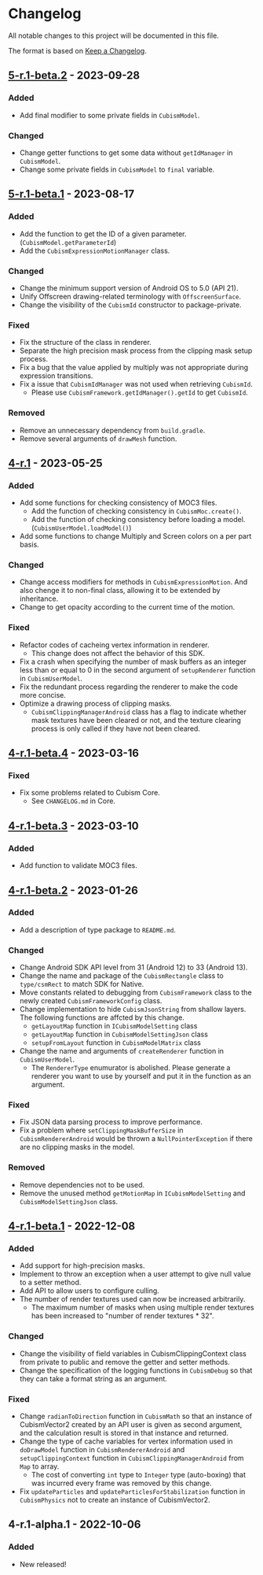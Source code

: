 # Changelog

All notable changes to this project will be documented in this file.

The format is based on [Keep a Changelog](https://keepachangelog.com/en/1.0.0/).

## [5-r.1-beta.2] - 2023-09-28

### Added

* Add final modifier to some private fields in `CubismModel`.

### Changed

* Change getter functions to get some data without `getIdManager` in `CubismModel`.
* Change some private fields in `CubismModel` to `final` variable.


## [5-r.1-beta.1] - 2023-08-17

### Added

* Add the function to get the ID of a given parameter.(`CubismModel.getParameterId`)
* Add the `CubismExpressionMotionManager` class.

### Changed

* Change the minimum support version of Android OS to 5.0 (API 21).
* Unify Offscreen drawing-related terminology with `OffscreenSurface`.
* Change the visibility of the `CubismId` constructor to package-private.

### Fixed

* Fix the structure of the class in renderer.
* Separate the high precision mask process from the clipping mask setup process.
* Fix a bug that the value applied by multiply was not appropriate during expression transitions.
* Fix a issue that `CubismIdManager` was not used when retrieving `CubismId`.
  * Please use `CubismFramework.getIdManager().getId` to get `CubismId`.

### Removed

* Remove an unnecessary dependency from `build.gradle`.
* Remove several arguments of `drawMesh` function.


## [4-r.1] - 2023-05-25

### Added

* Add some functions for checking consistency of MOC3 files.
  * Add the function of checking consistency in `CubismMoc.create()`.
  * Add the function of checking consistency before loading a model. (`CubismUserModel.loadModel()`)
* Add some functions to change Multiply and Screen colors on a per part basis.

### Changed

* Change access modifiers for methods in `CubismExpressionMotion`. And also chenge it to non-final class, allowing it to be extended by inheritance.
* Change to get opacity according to the current time of the motion.

### Fixed
* Refactor codes of cacheing vertex information in renderer.
  * This change does not affect the behavior of this SDK.
* Fix a crash when specifying the number of mask buffers as an integer less than or equal to 0 in the second argument of `setupRenderer` function in `CubismUserModel`.
* Fix the redundant process regarding the renderer to make the code more concise.
* Optimize a drawing process of clipping masks.
  * `CubismClippingManagerAndroid` class has a flag to indicate whether mask textures have been cleared or not, and the texture clearing process is only called if they have not been cleared.

## [4-r.1-beta.4] - 2023-03-16

### Fixed

* Fix some problems related to Cubism Core.
  * See `CHANGELOG.md` in Core.

## [4-r.1-beta.3] - 2023-03-10

### Added

* Add function to validate MOC3 files.

## [4-r.1-beta.2] - 2023-01-26

### Added

* Add a description of type package to `README.md`.

### Changed

* Change Android SDK API level from 31 (Android 12) to 33 (Android 13).
* Change the name and package of the `CubismRectangle` class to `type/csmRect` to match SDK for Native.
* Move constants related to debugging from `CubismFramework` class to the newly created `CubismFrameworkConfig` class.
* Change implementation to hide `CubismJsonString` from shallow layers. The following functions are affcted by this change.
  * `getLayoutMap` function in `ICubismModelSetting` class
  * `getLayoutMap` function in `CubismModelSettingJson` class
  * `setupFromLayout` function in `CubismModelMatrix` class
* Change the name and arguments of `createRenderer` function in `CubismUserModel`.
  * The `RendererType` enumurator is abolished. Please generate a renderer you want to use by yourself and put it in the function as an argument.

### Fixed

* Fix JSON data parsing process to improve performance.
* Fix a problem where `setClippingMaskBufferSize` in `CubismRendererAndroid` would be thrown a `NullPointerException` if there are no clipping masks in the model.

### Removed

* Remove dependencies not to be used.
* Remove the unused method `getMotionMap` in `ICubismModelSetting` and `CubismModelSettingJson` class.

## [4-r.1-beta.1] - 2022-12-08

### Added

* Add support for high-precision masks.
* Implement to throw an exception when a user attempt to give null value to a setter method.
* Add API to allow users to configure culling.
* The number of render textures used can now be increased arbitrarily.
  * The maximum number of masks when using multiple render textures has been increased to "number of render textures * 32".

### Changed

* Change the visibility of field variables in CubismClippingContext class from private to public and remove the getter and setter methods.
* Change the specification of the logging functions in `CubismDebug` so that they can take a format string as an argument.

### Fixed

* Change `radianToDirection` function in `CubismMath` so that an instance of CubismVector2 created by an API user is given as second argument, and the calculation result is stored in that instance and returned.
* Change the type of cache variables for vertex information used in `doDrawModel` function in `CubismRendererAndroid` and `setupClippingContext` function in `CubismClippingManagerAndroid` from `Map` to array.
  * The cost of converting `int` type to `Integer` type (auto-boxing) that was incurred every frame was removed by this change.
* Fix `updateParticles` and `updateParticlesForStabilization` function in `CubismPhysics` not to create an instance of CubismVector2.

## 4-r.1-alpha.1 - 2022-10-06

### Added

* New released!

[5-r.1-beta.2]: https://github.com/Live2D/CubismJavaFramework/compare/5-r.1-beta.1...5-r.1-beta.2
[5-r.1-beta.1]: https://github.com/Live2D/CubismJavaFramework/compare/4-r.1...5-r.1-beta.1
[4-r.1]: https://github.com/Live2D/CubismJavaFramework/compare/4-r.1-beta.4...4-r.1
[4-r.1-beta.4]: https://github.com/Live2D/CubismJavaFramework/compare/4-r.1-beta.3...4-r.1-beta.4
[4-r.1-beta.3]: https://github.com/Live2D/CubismJavaFramework/compare/4-r.1-beta.2...4-r.1-beta.3
[4-r.1-beta.2]: https://github.com/Live2D/CubismJavaFramework/compare/4-r.1-beta.1...4-r.1-beta.2
[4-r.1-beta.1]: https://github.com/Live2D/CubismJavaFramework/compare/4-r.1-alpha.1...4-r.1-beta.1
